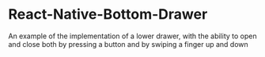 # React-Native-Bottom-Drawer
An example of the implementation of a lower drawer, with the ability to open and close both by pressing a button and by swiping a finger up and down
